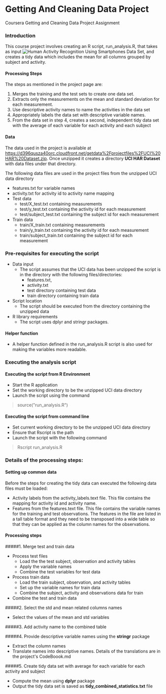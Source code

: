 Getting And Cleaning Data Project
=============================

Coursera Getting and Cleaning Data Project Assignment

### Introduction  
This course project involves creating an R script, run_analysis.R, that takes as input  ![Human Activity Recognition Using Smartphones Data Set](http://archive.ics.uci.edu/ml/datasets/Human+Activity+Recognition+Using+Smartphones), and creates a tidy data which includes the mean for all columns grouped by subject and activity. 

#### Processing Steps
The steps as mentioned in the project page are:  
1. Merges the training and the test sets to create one data set.  
2. Extracts only the measurements on the mean and standard deviation for each measurement.  
3. Use descriptive activity names to name the activities in the data set  
4. Appropriately labels the data set with descriptive variable names.  
5. From the data set in step 4, creates a second, independent tidy data set with the average of each variable for each activity and each subject

#### Data 
The data used in the project is available at https://d396qusza40orc.cloudfront.net/getdata%2Fprojectfiles%2FUCI%20HAR%20Dataset.zip. Once unzipped it creates a directory **UCI HAR Dataset** with data files under that directory.

The following data files are used in the project files from the unzipped UCI data directory
* features.txt for variable names
* activity.txt for activity id to activity name mapping
* Test data 
	* test/X_test.txt containing measurements
	* test/y_test.txt containing the activity id for each measurement
	* test/subject_test.txt containing the subject id for each measurement
* Train data
	* train/X_train.txt containing measurements
	* train/y_train.txt containing the activity id for each measurement
	* train/subject_train.txt containing the subject id for each measurement
    
### Pre-requisites for executing the script  
* Data input
	* The script assumes that the UCI data has been unzipped
the script is in the directory with the following files/directories:
		* features.txt, 
		* activity.txt
		* test directory containing test data
		* train directory containing train data
* Script location
	* The script should be executed from the directory containing the unzipped data 
* R library requirements
	* The script uses dplyr and stringr packages.

#### Helper function 
* A helper function defined in the run_analysis.R script is also used for making the variables more readable.
    
### Executing the analysis script    
#### Executing the script from R Environment
* Start the R application
* Set the working directory to be the unzipped UCI data directory
* Launch the script using the command  
> source("run_analysis.R")   
    
#### Executing the script from command line
* Set current working directory to be the unzipped UCI data directory
* Ensure that Rscript is the path
* Launch the script with the following command  
> Rscript run_analysis.R

### Details of the processing steps:

#### Setting up common data
Before the steps for creating the tidy data can executed the following data files must be loaded:
* Activity labels from the activity_labels.text file. This file contains the mapping for activity id and activity name.
* Features from the features.text file.  This file contains the variable names for the training and test observations.  The features in the file are listed in a tall table format and they need to be transposed into a wide table so that they can be applied as the column names for the observations.

#### Processing steps
#####1. Merge test and train data  
* Process test files
	* Load the the test subject, observation and activity tables
	* Apply the variable names 
	* Combine the test variables for test data  
* Process train data
	* Load the train subject, observation, and activity tables
	* Set up the variable names for train data
	* Combine the subject, activity and observations data for train  
* Combine the test and train data  

#####2. Select the std and mean related columns names  
* Select the values of the mean and std variables  

#####3. Add activity name to the combined table  

#####4. Provide descriptive variable names using the **stringr** package  
* Extract the column names
* Translate names into descriptive names.  Details of the translations are in the project's CodeBoook.md

#####5. Create tidy data set with average for each variable for each activity and subject
* Compute the mean using **dplyr** package 
* Output the tidy data set is saved as **tidy_combined_statistics.txt** file
